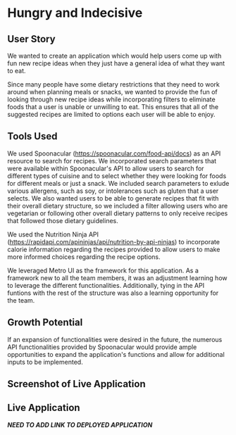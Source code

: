 # Hungry and Indecisive 

## User Story

We wanted to create an application which would help users come up with fun new recipe ideas when they just have a general idea of what they want to eat.

Since many people have some dietary restrictions that they need to work around when planning meals or snacks, we wanted to provide the fun of looking through new recipe ideas while incorporating filters to eliminate foods that a user is unable or unwilling to eat. This ensures that all of the suggested recipes are limited to options each user will be able to enjoy.

## Tools Used
We used Spoonacular (https://spoonacular.com/food-api/docs) as an API resource to search for recipes. We incorporated search parameters that were available within Spoonacular's API to allow users to search for different types of cuisine and to select whether they were looking for foods for different meals or just a snack. We included search parameters to exlude various allergens, such as soy, or intolerances such as gluten that a user selects. We also wanted users to be able to generate recipes that fit with their overall dietary structure, so we included a filter allowing users who are vegetarian or following other overall dietary patterns to only receive recipes that followed those dietary guidelines.

We used the Nutrition Ninja API (https://rapidapi.com/apininjas/api/nutrition-by-api-ninjas) to incorporate calorie information regarding the recipes provided to allow users to make more informed choices regarding the recipe options.

We leveraged Metro UI as the framework for this application. As a framework new to all the team members, it was an adjustment learning how to leverage the different functionalities. Additionally, tying in the API funtions with the rest of the structure was also a learning opportunity for the team.

## Growth Potential
If an expansion of functionalities were desired in the future, the numerous API functionalities provided by Spoonacular would provide ample opportunities to expand the application's functions and allow for additional inputs to be implemented.

## Screenshot of Live Application

## Live Application
***NEED TO ADD LINK TO DEPLOYED APPLICATION***